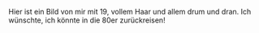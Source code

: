 Hier ist ein Bild von mir mit 19, vollem Haar und allem drum und dran. Ich wünschte, ich könnte in die 80er zurückreisen!

